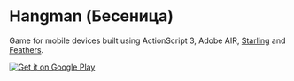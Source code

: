 # Hangman (Бесеница)

Game for mobile devices built using ActionScript 3, Adobe AIR, [Starling](https://github.com/Gamua/Starling-Framework) and [Feathers](https://github.com/joshtynjala/feathers).


<a href="https://play.google.com/store/apps/details?id=air.com.lios.hangman">
  <img alt="Get it on Google Play"
       src="https://developer.android.com/images/brand/en_generic_rgb_wo_60.png" />
</a>
